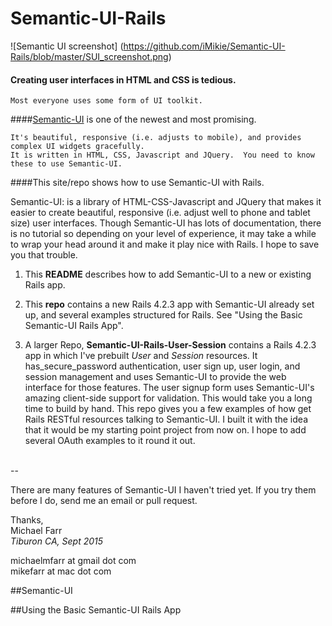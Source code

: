 # Semantic-UI-Rails
![Semantic UI screenshot] (https://github.com/iMikie/Semantic-UI-Rails/blob/master/SUI_screenshot.png)

#### Creating user interfaces in HTML and CSS is tedious.  
```
Most everyone uses some form of UI toolkit. 
```
####[Semantic-UI](www.semantic-ui.com) is one of the newest and most promising.  
```
It's beautiful, responsive (i.e. adjusts to mobile), and provides complex UI widgets gracefully.  
It is written in HTML, CSS, Javascript and JQuery.  You need to know these to use Semantic-UI.
```
####This site/repo shows how to use Semantic-UI with Rails.  



Semantic-UI: is a library of HTML-CSS-Javascript and JQuery that makes it easier to create beautiful, responsive (i.e. adjust well to phone and tablet size) user interfaces. Though Semantic-UI has lots of documentation, there is no tutorial so depending on your level of experience, it may take a while to wrap your head around it and make it play nice with Rails.  I hope to save you that trouble.

1. This **README** describes how to add Semantic-UI to a new or existing Rails app.  
2. This **repo** contains a new Rails 4.2.3 app with Semantic-UI already set up, and several examples structured for Rails.  See "Using the Basic Semantic-UI Rails App".

3. A larger Repo, **Semantic-UI-Rails-User-Session** contains a Rails 4.2.3 app in which I've prebuilt *User* and *Session* resources.  It has_secure_password authentication, user sign up, user login, and session management and uses Semantic-UI to provide the web interface for those features.  The user signup form uses Semantic-UI's amazing client-side support for  validation.  This would take you a long time to build by hand.  This repo gives you a few examples of how get Rails RESTful resources talking to Semantic-UI.  I built it with the idea that it would be my starting point project from now on. I hope to add several OAuth examples to it round it out.  
<br>
--

There are many features of Semantic-UI I haven't tried yet.  If you try them before I do, send me an email or pull request.

Thanks, <br>
Michael Farr <br>
*Tiburon CA, Sept 2015*

michaelmfarr at gmail dot com <br>
mikefarr at mac dot com



##Semantic-UI

##Using the Basic Semantic-UI Rails App
